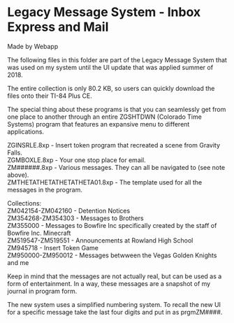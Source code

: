 # Legacy Message System - Inbox Express and Mail

Made by Webapp

The following files in this folder are part of the Legacy Message System that was used on my system until the UI update that was applied summer of 2018.

The entire collection is only 80.2 KB, so users can quickly download the files onto their TI-84 Plus CE.

The special thing about these programs is that you can seamlessly get from one place to another through an entire ZGSHTDWN (Colorado Time Systems) program that features an expansive menu to different applications.

ZGINSRLE.8xp - Insert token program that recreated a scene from Gravity Falls.\
ZGMBOXLE.8xp - Your one stop place for email.\
ZM######.8xp - Various messages. They can all be navigated to (see note above).\
ZMTHETATHETATHETATHETA01.8xp - The template used for all the messages in the program.

Collections:\
ZM042154-ZM042160 - Detention Notices\
ZM354268-ZM354303 - Messages to Brothers\
ZM355000          - Messages to Bowfire Inc specifically created by the staff of Bowfire Inc. Minecraft\
ZM519547-ZM519551 - Announcements at Rowland High School\
ZM945718          - Insert Token Game\
ZM950000-ZM950012 - Messages betwween the Vegas Golden Knights and me

Keep in mind that the messages are not actually real, but can be used as a form of entertainment. In a way, these messages are a snapshot of my journal in program form.

The new system uses a simplified numbering system. To recall the new UI for a specific message take the last four digits and put in as prgmZM####.
